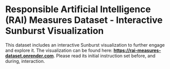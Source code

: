# Responsible Artificial Intelligence (RAI) Measures Dataset - Interactive Sunburst Visualization

This dataset includes an interactive Sunburst visualization to further engage and explore it. The visualization can be found here: **https://rai-measures-dataset.onrender.com**. Please read its initial instruction set before, and during, interaction.

